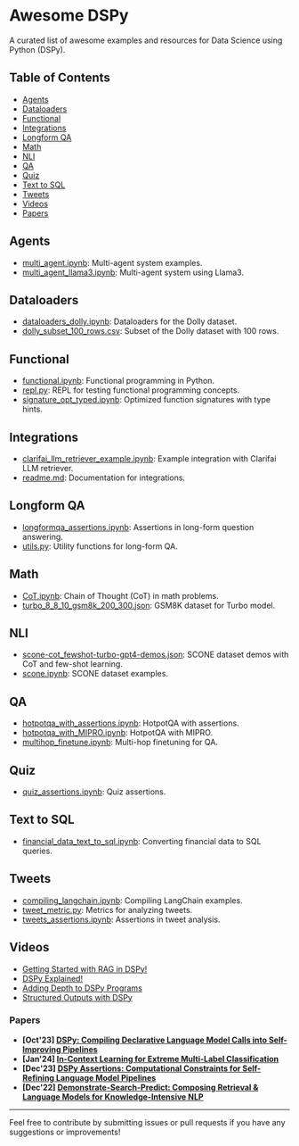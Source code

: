 # Awesome DSPy

A curated list of awesome examples and resources for Data Science using Python (DSPy).

## Table of Contents

- [Agents](#agents)
- [Dataloaders](#dataloaders)
- [Functional](#functional)
- [Integrations](#integrations)
- [Longform QA](#longform-qa)
- [Math](#math)
- [NLI](#nli)
- [QA](#qa)
- [Quiz](#quiz)
- [Text to SQL](#text-to-sql)
- [Tweets](#tweets)
- [Videos](#videos)
- [Papers](#papers)

## Agents

- [multi_agent.ipynb](https://github.com/stanfordnlp/dspy/blob/main/examples/agents/multi_agent.ipynb): Multi-agent system examples.
- [multi_agent_llama3.ipynb](https://github.com/stanfordnlp/dspy/blob/main/examples/agents/multi_agent_llama3.ipynb): Multi-agent system using Llama3.

## Dataloaders

- [dataloaders_dolly.ipynb](https://github.com/stanfordnlp/dspy/blob/main/examples/dataloaders/dataloaders_dolly.ipynb): Dataloaders for the Dolly dataset.
- [dolly_subset_100_rows.csv](https://github.com/stanfordnlp/dspy/blob/main/examples/dataloaders/dolly_subset_100_rows.csv): Subset of the Dolly dataset with 100 rows.

## Functional

- [functional.ipynb](https://github.com/stanfordnlp/dspy/blob/main/examples/functional/functional.ipynb): Functional programming in Python.
- [repl.py](https://github.com/stanfordnlp/dspy/blob/main/examples/functional/repl.py): REPL for testing functional programming concepts.
- [signature_opt_typed.ipynb](https://github.com/stanfordnlp/dspy/blob/main/examples/functional/signature_opt_typed.ipynb): Optimized function signatures with type hints.

## Integrations

- [clarifai_llm_retriever_example.ipynb](https://github.com/stanfordnlp/dspy/blob/main/examples/integrations/clarifai/clarifai_llm_retriever_example.ipynb): Example integration with Clarifai LLM retriever.
- [readme.md](https://github.com/stanfordnlp/dspy/blob/main/examples/integrations/readme.md): Documentation for integrations.

## Longform QA

- [longformqa_assertions.ipynb](https://github.com/stanfordnlp/dspy/blob/main/examples/longformqa/longformqa_assertions.ipynb): Assertions in long-form question answering.
- [utils.py](https://github.com/stanfordnlp/dspy/blob/main/examples/longformqa/utils.py): Utility functions for long-form QA.

## Math

- [CoT.ipynb](https://github.com/stanfordnlp/dspy/blob/main/examples/math/gsm8k/CoT.ipynb): Chain of Thought (CoT) in math problems.
- [turbo_8_8_10_gsm8k_200_300.json](https://github.com/stanfordnlp/dspy/blob/main/examples/math/gsm8k/turbo_8_8_10_gsm8k_200_300.json): GSM8K dataset for Turbo model.

## NLI

- [scone-cot_fewshot-turbo-gpt4-demos.json](https://github.com/stanfordnlp/dspy/blob/main/examples/nli/scone/scone-cot_fewshot-turbo-gpt4-demos.json): SCONE dataset demos with CoT and few-shot learning.
- [scone.ipynb](https://github.com/stanfordnlp/dspy/blob/main/examples/nli/scone/scone.ipynb): SCONE dataset examples.

## QA

- [hotpotqa_with_assertions.ipynb](https://github.com/stanfordnlp/dspy/blob/main/examples/qa/hotpot/hotpotqa_with_assertions.ipynb): HotpotQA with assertions.
- [hotpotqa_with_MIPRO.ipynb](https://github.com/stanfordnlp/dspy/blob/main/examples/qa/hotpot/hotpotqa_with_MIPRO.ipynb): HotpotQA with MIPRO.
- [multihop_finetune.ipynb](https://github.com/stanfordnlp/dspy/blob/main/examples/qa/hotpot/multihop_finetune.ipynb): Multi-hop finetuning for QA.

## Quiz

- [quiz_assertions.ipynb](https://github.com/stanfordnlp/dspy/blob/main/examples/quiz/quiz_assertions.ipynb): Quiz assertions.

## Text to SQL

- [financial_data_text_to_sql.ipynb](https://github.com/stanfordnlp/dspy/blob/main/examples/text_to_sql/financial_data_text_to_sql.ipynb): Converting financial data to SQL queries.

## Tweets

- [compiling_langchain.ipynb](https://github.com/stanfordnlp/dspy/blob/main/examples/tweets/compiling_langchain.ipynb): Compiling LangChain examples.
- [tweet_metric.py](https://github.com/stanfordnlp/dspy/blob/main/examples/tweets/tweet_metric.py): Metrics for analyzing tweets.
- [tweets_assertions.ipynb](https://github.com/stanfordnlp/dspy/blob/main/examples/tweets/tweets_assertions.ipynb): Assertions in tweet analysis.

## Videos

- [Getting Started with RAG in DSPy!](https://www.youtube.com/watch?v=CEuUG4Umfxs&list=PLnn6VZp3hqNs_4E6toR990Pg1-2aDuzDq)
- [DSPy Explained!](https://www.youtube.com/watch?v=41EfOY0Ldkc&list=PLnn6VZp3hqNs_4E6toR990Pg1-2aDuzDq&index=2)
- [Adding Depth to DSPy Programs](https://www.youtube.com/watch?v=0c7Ksd6BG88&list=PLnn6VZp3hqNs_4E6toR990Pg1-2aDuzDq&index=3)
- [Structured Outputs with DSPy](https://www.youtube.com/watch?v=tVw3CwrN5-8&list=PLnn6VZp3hqNs_4E6toR990Pg1-2aDuzDq&index=4)

### Papers

- **[Oct'23] [DSPy: Compiling Declarative Language Model Calls into Self-Improving Pipelines](https://arxiv.org/abs/2310.03714)**     
- **[Jan'24] [In-Context Learning for Extreme Multi-Label Classification](https://arxiv.org/abs/2401.12178)**       
- **[Dec'23] [DSPy Assertions: Computational Constraints for Self-Refining Language Model Pipelines](https://arxiv.org/abs/2312.13382)**   
- **[Dec'22] [Demonstrate-Search-Predict: Composing Retrieval & Language Models for Knowledge-Intensive NLP](https://arxiv.org/abs/2212.14024.pdf)**

---

Feel free to contribute by submitting issues or pull requests if you have any suggestions or improvements!
